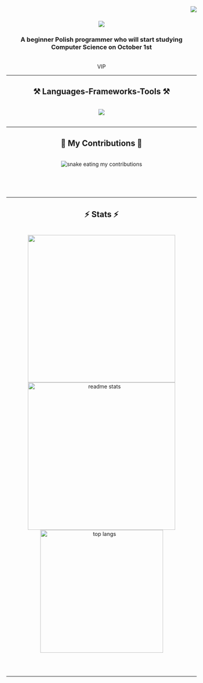 <img align="right" src="https://api.visitorbadge.io/api/visitors?path=k1nine&countColor=%2362cba9&style=flat&labelStyle=lower" />

<h1 align="center">
    <img src="https://readme-typing-svg.herokuapp.com?font=Fira+Code&pause=1000&color=62CBA9&multiline=true&width=435&lines=Welcome;I'm+k1nine" />
</h1>

<h3 align="center">A beginner Polish programmer who will start studying Computer Science on October 1st</h3>

<br/>


 
<div align="center"> 
    VIP
</div>

 <hr/>
 
<h2 align="center">⚒️ Languages-Frameworks-Tools ⚒️</h2>
<br/>
<div align="center">
    <img src="https://skillicons.dev/icons?i=react,tailwind,nextjs,redux,html,css,vscode,github,figma,git" />
</div>

<br/>
<hr/>

<div align="center">
  <h2>🐍 My Contributions 🐍</h2>
  <br>
  <img alt="snake eating my contributions" src="https://raw.githubusercontent.com/k1nine/k1nine/output/github-contribution-grid-snake.svg" />
  
  <br/><br/><br/>
</div>

<hr/>

<h2 align="center">⚡ Stats ⚡</h2>
<br>
<div align=center>
  <img width=390 src="https://github-readme-streak-stats-salesp07.vercel.app?user=k1nine&theme=react&date_format=j%20M%5B%20Y%5D"/>
 <img width=390 src="https://github-readme-stats-salesp07.vercel.app/api?username=k1nine&count_private=true&show_icons=true&theme=react&rank_icon=github&border_radius=10" alt="readme stats" />
  <br/>
  <img width=325 align="center" src="https://github-readme-stats-salesp07.vercel.app/api/top-langs/?username=k1nine&hide=HTML&langs_count=8&layout=compact&theme=react&border_radius=10&size_weight=0.5&count_weight=0.5&exclude_repo=github-readme-stats" alt="top langs" /> 

</div>

<br/><br/>

<hr/>

<br/>


<br/>
